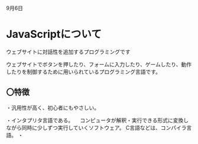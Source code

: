 

9月6日

# JavaScriptについて

ウェブサイトに対話性を追加するプログラミングです

ウェブサイトでボタンを押したり、フォームに入力したり、ゲームしたり、動作したりを制御するために用いられているプログラミング言語です。

## 〇特徴
・汎用性が高く、初心者にもやさしい。

・インタプリタ言語である。
　コンピュータが解釈・実行できる形式に変換しながら同時に少しずつ実行していくソフトウェア。
C言語などは、コンパイラ言語。
・
